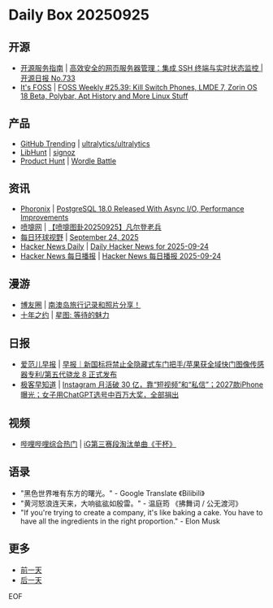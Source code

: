# Daily Box 20250925

## 开源
- [开源服务指南](https://osguider.com/blog/) | [高效安全的网页服务器管理：集成 SSH 终端与实时状态监控 | 开源日报 No.733](https://osguider.com/blog/post/daily/daily-733/)
- [It's FOSS](https://itsfoss.com/) | [FOSS Weekly #25.39: Kill Switch Phones, LMDE 7, Zorin OS 18 Beta, Polybar, Apt History and More Linux Stuff](https://itsfoss.com/newsletter/foss-weekly-25-39/)

## 产品
- [GitHub Trending](https://github.com/trending?since=daily) | [ultralytics/ultralytics](https://github.com/ultralytics/ultralytics)
- [LibHunt](https://www.libhunt.com/) | [signoz](https://www.libhunt.com/r/signoz)
- [Product Hunt](https://www.producthunt.com) | [Wordle Battle](https://www.producthunt.com/products/wordle-battle)

## 资讯
- [Phoronix](https://www.phoronix.com/) | [PostgreSQL 18.0 Released With Async I/O, Performance Improvements](https://www.phoronix.com/news/PostgreSQL-18-Released)
- [喷嚏网](http://www.dapenti.com/blog/blog.asp?subjectid=70&name=xilei) | [【喷嚏图卦20250925】凡尔登老兵](http://www.dapenti.com/blog/more.asp?name=xilei&id=188468)
- [每日环球视野](https://idai.ly/) | [September 24, 2025](http://m.idai.ly/se/a193iG?1758672000)
- [Hacker News Daily](https://www.daemonology.net/hn-daily/) | [Daily Hacker News for 2025-09-24](https://www.daemonology.net/hn-daily/2025-09-24.html)
- [Hacker News 每日播报](https://hacker-news.agi.li/) | [Hacker News 每日播报 2025-09-24](https://hacker-news.agi.li/post/2025-09-24)

## 漫游
- [博友圈](https://www.boyouquan.com/home) | [南澳岛旅行记录和照片分享！](https://www.boyouquan.com/go?from=feed&link=https%3A%2F%2Fblog.zeruns.com%2Farchives%2F902.html)
- [十年之约](https://www.foreverblog.cn/feeds.html) | [星图: 等待的魅力](https://xingtu.org/670.html)

## 日报
- [爱范儿早报](https://www.ifanr.com/category/ifanrnews) | [早报｜新国标将禁止全隐藏式车门把手/苹果获全域快门图像传感器专利/第五代骁龙 8 正式发布](https://www.ifanr.com/1638959)
- [极客早知道](https://www.geekpark.net/column/74) | [Instagram 月活破 30 亿，靠“短视频”和“私信”；2027款iPhone曝光；女子用ChatGPT选号中百万大奖，全部捐出](https://www.geekpark.net/news/354413)

## 视频
- [哔哩哔哩综合热门](https://www.bilibili.com/v/popular/all/) | [iG第三赛段淘汰单曲《干杯》](https://b23.tv/BV1GFnbzBEqQ)

## 语录
- "黑色世界唯有东方的曙光。" - Google Translate 《Bilibili》
- "黄河怒浪连天来，大响谹谹如殷雷。" - 温庭筠 《拂舞词 / 公无渡河》
- "If you're trying to create a company, it's like baking a cake. You have to have all the ingredients in the right proportion." - Elon Musk

## 更多
- [前一天](daily-box-20250924.md)
- [后一天](daily-box-20250926.md)

EOF